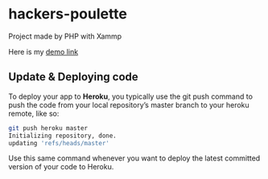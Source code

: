 # hackers-poulette

Project made by PHP with Xammp

Here is my [demo link](https://nameless-hollows-07240.herokuapp.com/)

## Update & Deploying code

To deploy your app to **Heroku**, you typically use the git push command to push the code from your local repository’s master branch to your heroku remote, like so:

```sh
git push heroku master
Initializing repository, done.
updating 'refs/heads/master'
``` 

Use this same command whenever you want to deploy the latest committed version of your code to Heroku.